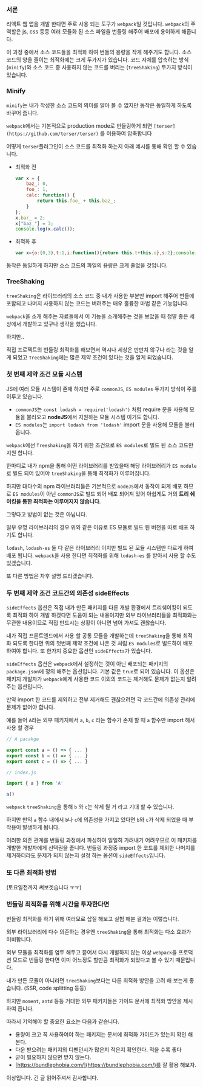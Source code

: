 ### 서론

리액트 웹 앱을 개발 한다면 주로 사용 되는 도구가 `webpack`일 것입니다. `webpack`의 주 역할은 js, css 등등 여러 모듈화 된 소스 파일을 번들링 해주어 배포에 용이하게 해줍니다.

이 과정 중에서 소스 코드들을 최적화 하여 번들의 용량을 작게 해주기도 합니다. 소스 코드의 양을 줄이는 최적화에는 크게 두가지가 있습니다.  코드 자체를 압축하는 방식(`minify`)와 소스 코드 중 사용하지 않는 코드를 버리는 (`treeShaking`) 두가지 방식이 있습니다.

### Minify

`minify`는 내가 작성한 소스 코드의 의미를 알아 볼 수 없지만 동작은 동일하게 하도록 바꾸어 줍니다.

`webpack`에서는 기본적으로 production mode로 번들링하게 되면 `[terser](https://github.com/terser/terser)` 를 이용하여 압축합니다

어떻게 `terser`플러그인이 소스 코드를 최적화 하는지 아래 예시를 통해 확인 할 수 있습니다.

- 최적화 전

    ```jsx
    var x = {
        baz_: 0,
        foo_: 1,
        calc: function() {
            return this.foo_ + this.baz_;
        }
    };
    x.bar_ = 2;
    x["baz_"] = 3;
    console.log(x.calc());
    ```

- 최적화 후

    ```jsx
    var x={o:(0,3),t:1,i:function(){return this.t+this.o},s:2};console.log(x.i());
    ```

동작은 동일하게 하지만 소스 코드의 파일의 용량은 크게 줄었을 것입니다.

### TreeShaking

`treeShaking`은 라이브러리의 소스 코드 중 내가 사용한 부분만 import 해주어 번들에 포함되고 나머지 사용하지 않는 코드는 버려주는 매우 훌륭한 마법 같은 기능입니다. 

`webpack`을 소개 해주는 자료들에서 이 기능을 소개해주는 것을 보았을 때 정말 좋은 세상에서 개발하고 있구나 생각을 했습니다.

하지만..

직접 프로젝트의 번들링 최적화를 해보면서 역시나 세상은 만만치 않구나 라는 것을 알게 되었고 `TreeShaking`에는 많은 제약 조건이 있다는 것을 알게 되었습니다.

### 첫 번째 제약 조건 모듈 시스템

JS에 여러 모듈 시스템이 존재 하지만 주로 `commonJS`, `ES modules` 두가지 방식이 주를 이루고 있습니다.

- `commonJS`는 `const lodash = require('lodash')` 처럼 require 문을 사용해 모듈을 불러오고 **nodeJS**에서 지원하는 모듈 시스템 이기도 합니다.
- `ES modules`는 `import lodash from 'lodash'` import 문을 사용해 모듈을 불러옵니다.

`webpack`에선 `Treeshaking`을 하기 위한 조건으로 `ES modules`로 빌드 된 소스 코드만 지원 합니다.

한마디로 내가 npm을 통해 어떤 라이브러리를 받았을때 해당 라이브러리가 `ES module`로 빌드 되어 있어야 `treeShaking`을 통해 최적화가 이루어집니다. 

하지만 대다수의 npm 라이브러리들은 기본적으로 `nodeJS`에서 동작이 되게 배포 하므로 `ES modules`이 아닌 `commonJS`로 빌드 되어 배포 되어져 있어 아쉽게도 거의 **트리 쉐이킹을 통한 최적화는 이루어지지 않습니다**.

그렇다고 방법이 없는 것은 아닙니다. 

일부 유명 라이브러리의 경우 위와 같은 이유로 ES 모듈로 빌드 된 버전을 따로 배포 하기도 합니다.

`lodash`, `lodash-es` 둘 다 같은 라이브러리 이지만 빌드 된 모듈 시스템만 다르게 하여 배포 됩니다. `webpack`을 사용 한다면 최적화를 위해 `lodash-es` 를 받아서 사용 할 수도 있겠습니다.

또 다른 방법은 차후 설명 드리겠습니다.

### 두 번째 제약 조건 코드간의 의존성 sideEffects

`sideEffects` 옵션은 직접 내가 만든 패키지를 다른 개발 환경에서 트리쉐이킹이 되도록 최적화 하여 개발 하겠다면 도움이 되는 내용이지만 외부 라이브러리들을 최적화와는 무관한 내용이므로 직접 만드시는 상황이 아니면 넘어 가셔도 괜찮습니다.

내가 직접 프론트엔드에서 사용 할  공통 모듈을 개발하는데 `treeShaking`을 통해 최적화 되도록 한다면 위의 첫번째 제약 조건에 나온 것 처럼 `ES modules`로 빌드하여 배포하여야 합니다. 또 한가지 중요한 옵션인 `sideEffects`가 있습니다.

`sideEffects` 옵션은 `webpack`에서 설정하는 것이 아닌 배포되는 패키지의 `package.json`에 정의 해주는 옵션입니다. 기본 값은 `true`로 되어 있습니다. 이 옵션은 패키지 개발자가 `webpack`에게 사용한 코드 이외의 코드는 제거해도 문제가 없는지 알려주는 옵션입니다. 

만약 import 한 코드를 제외하고 전부 제거해도 괜찮으려면 각 코드간에 의존성 관리에 문제가 없어야 합니다. 

예를 들어 `A`라는 외부 패키지에서  `a`, `b`, `c` 라는 함수가 존재 할 때 `a` 함수만 import 해서 사용 할 경우

```jsx
// A pacakge

export const a = () => { ... }
export const b = () => { ... }
export const c = () => { ... }
```

```jsx
// index.js

import { a } from 'A'

a()
```

`webpack` `treeShaking`을 통해 `b` 와 `c`는 삭제 될 거 라고 기대 할 수 있습니다. 

하지만 만약 `a` 함수 내에서 `b`나 `c`에 의존성을 가지고 있다면 `b`와 `c`가 삭제 되었을 때 부작용이 발생하게 됩니다.

이러한 의존 관계를 번들링 과정에서 파싱하여 일일히 가려내기 어려우므로 이 패키지를 개발한 개발자에게 선택권을 줍니다. 번들링 과정중 import 한 코드를 제외한 나머지를 제거하더라도 문제가 되지 않는지 설정 하는 옵션이 `sideEffects`입니다.

### 또 다른 최적화 방법

(토요일전까지 써보겟습니다 ㅜㅜ)

### 번들링 최적화를 위해 시간을 투자한다면

번들링 최적화를 하기 위해 여러모로 삽질 해보고 실험 해본 결과는 이렇습니다.

외부 라이브러리에 다수 의존하는 경우엔 `treeShaking`을 통해 최적화는 다소 효과가 미비합니다.

외부 모듈을 최적화를 염두 해두고 뜯어서 다시 개발하지 않는 이상 `webpack`을 프로덕션 모드로 번들링 한다면 이미 어느정도 할만큼 최적화가 되었다고 볼 수 있기 때문입니다.

내가 만든 모듈이 아니라면 `treeShaking`보다는 다른 최적화 방안을 고려 해 보는게 좋습니다. (SSR, code splitting 등등)

하지만 `moment`, `antd` 등등 거대한 외부 패키지들은 가이드 문서에 최적화 방안을 제시하여 줍니다.

따라서 기억해야 할 중요한 요소는 다음과 같습니다.

- 용량이 크고 꼭 사용하여야 하는 패키지는 문서에 최적화 가이드가 있는지 확인 해본다.
- 다운 받으려는 패키지의 디펜던시가 많은지 적은지 확인한다. 적을 수록 좋다
- 굳이 필요하지 않으면 받지 않는다.
- [https://bundlephobia.com/](https://bundlephobia.com/)를 잘 활용 해보자.

이상입니다. 긴 글 읽어주셔서 감사합니다.